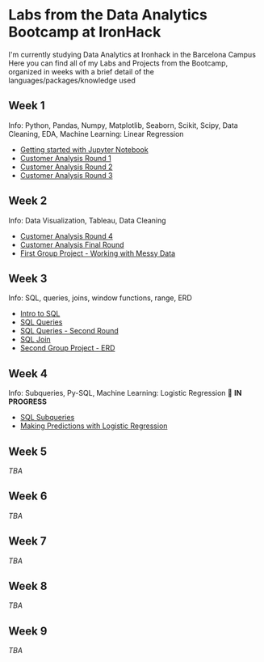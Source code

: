 # Labs from the Data Analytics Bootcamp at IronHack

I'm currently studying Data Analytics at Ironhack in the Barcelona Campus
Here you can find all of my Labs and Projects from the Bootcamp, organized in weeks with a brief detail of the languages/packages/knowledge used

## **Week 1** 

Info: Python, Pandas, Numpy, Matplotlib, Seaborn, Scikit, Scipy, Data Cleaning, EDA, Machine Learning: Linear Regression

- [Getting started with Jupyter Notebook](https://github.com/yamilart/DataLabs/blob/main/Jupyterlab.ipynb)
- [Customer Analysis Round 1](https://github.com/yamilart/DataLabs/blob/main/Lab-CustomerAnalysisRound1.ipynb)
- [Customer Analysis Round 2](https://github.com/yamilart/DataLabs/blob/main/Lab-CustomerAnalysisRound2.ipynb)
- [Customer Analysis Round 3](https://github.com/yamilart/DataLabs/blob/main/Lab-CustomerAnalysisRound3.ipynb)

## **Week 2**

Info: Data Visualization, Tableau, Data Cleaning

- [Customer Analysis Round 4](https://github.com/yamilart/DataLabs/blob/main/Lab-CustomerAnalysisRound4.ipynb)
- [Customer Analysis Final Round](https://github.com/yamilart/DataLabs/blob/main/Lab-CustomerAnalysisFinalRound.ipynb)
- [First Group Project - Working with Messy Data](https://github.com/yamilart/DataLabs/blob/main/First%20Group%20Project.pdf)

## **Week 3**

Info: SQL, queries, joins, window functions, range, ERD

- [Intro to SQL](https://github.com/yamilart/DataLabs/blob/main/Lab-SQL-intro.sql)
- [SQL Queries](https://github.com/yamilart/DataLabs/blob/main/Lab-SQL-Queries.sql)
- [SQL Queries - Second Round](https://github.com/yamilart/DataLabs/blob/main/Lab-SQL-Queries-Day-2.sql)
- [SQL Join](https://github.com/yamilart/DataLabs/blob/main/Lab-SQL-join.sql)
- [Second Group Project - ERD](https://github.com/yamilart/DataLabs/blob/main/ERD%20Second%20Group%20Project.pdf)

## **Week 4**

Info: Subqueries, Py-SQL, Machine Learning: Logistic Regression 📝 **IN PROGRESS**

- [SQL Subqueries](https://github.com/yamilart/DataLabs/blob/main/Lab-SQL-Subqueries.sql)
- [Making Predictions with Logistic Regression](https://github.com/yamilart/DataLabs/blob/main/Lab-Making-predictions-with-logistic-regression.ipynb)

## **Week 5**

*TBA*

## **Week 6**

*TBA*

## **Week 7**

*TBA*

## **Week 8**

*TBA*

## **Week 9**

*TBA*
